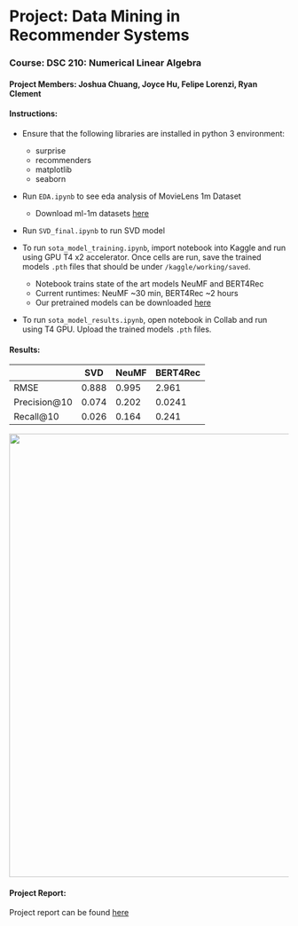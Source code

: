 # Project: Data Mining in Recommender Systems
### Course: DSC 210: Numerical Linear Algebra
#### Project Members: Joshua Chuang, Joyce Hu, Felipe Lorenzi, Ryan Clement

#### Instructions:
* Ensure that the following libraries are installed in python 3 environment:
  - surprise
  - recommenders
  - matplotlib
  - seaborn

* Run `EDA.ipynb` to see eda analysis of MovieLens 1m Dataset
  - Download ml-1m datasets [here](https://files.grouplens.org/datasets/movielens/ml-1m.zip)
* Run `SVD_final.ipynb` to run SVD model
* To run `sota_model_training.ipynb`, import notebook into Kaggle and run using GPU T4 x2 accelerator. Once cells are run, save the trained models `.pth` files that should be under `/kaggle/working/saved`.
  - Notebook trains state of the art models NeuMF and BERT4Rec
  - Current runtimes: NeuMF ~30 min, BERT4Rec ~2 hours
  - Our pretrained models can be downloaded [here](https://drive.google.com/drive/folders/1UFe74OeRqQpH730OVVGdybwMyOA_lCPY?usp=sharing)
* To run `sota_model_results.ipynb`, open notebook in Collab and run using T4 GPU. Upload the trained models `.pth` files.

#### Results:
|  | SVD | NeuMF | BERT4Rec |
| -------- | ------- | -------- | ------- |
| RMSE | 0.888 | 0.995 | 2.961 | 
| Precision@10 | 0.074 | 0.202 | 0.0241 |
| Recall@10 | 0.026 | 0.164 | 0.241 |

<img src="https://github.com/user-attachments/assets/431008fe-b436-4e0a-ac5d-46ee4e9a9f58" width="800" />

#### Project Report:
Project report can be found [here]()
